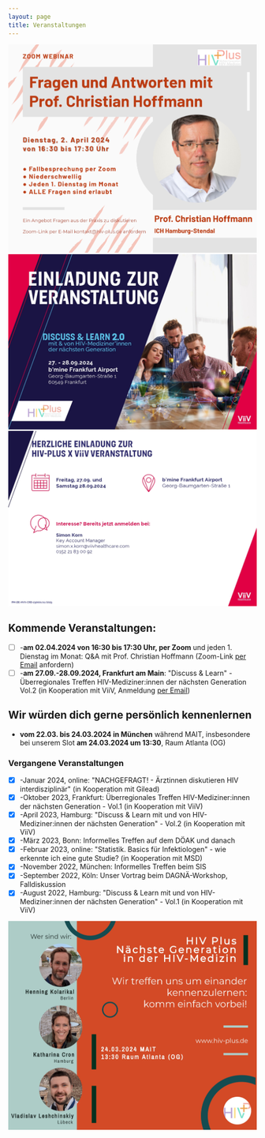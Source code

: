 ```yaml
---
layout: page
title: Veranstaltungen
---
```

![Flyer](/assets/img/HIVPlus_Flyer_Hoffmann_Version5.png)
![Flyer](/assets/img/HIVPlus_Flyer_Frankfurt_1.jpg)
![Flyer](/assets/img/HIVPlus_Flyer_Frankfurt_2.jpg)

## Kommende Veranstaltungen:
- [ ]  -**am 02.04.2024 von 16:30 bis 17:30 Uhr, per Zoom** und jeden 1. Dienstag im Monat: Q&A mit Prof. Christian Hoffmann (Zoom-Link [per Email](mailto:kontakt@hiv-plus.de) anfordern)
- [ ]  -**am 27.09.-28.09.2024, Frankfurt am Main**: "Discuss & Learn" - Überregionales Treffen HIV-Mediziner:innen der nächsten Generation Vol.2 (in Kooperation mit ViiV, Anmeldung [per Email](mailto:simon.x.korn@viivhealthcare.com))

## Wir würden dich gerne persönlich kennenlernen
 - **vom 22.03. bis 24.03.2024 in München** während MAIT, insbesondere bei unserem Slot **am 24.03.2024 um 13:30**, Raum Atlanta (OG)

### Vergangene Veranstaltungen
- [x]  -Januar 2024, online: "NACHGEFRAGT! - Ärztinnen diskutieren HIV interdisziplinär" (in Kooperation mit Gilead)
- [x]  -Oktober 2023, Frankfurt: Überregionales Treffen HIV-Mediziner:innen der nächsten Generation - Vol.1 (in Kooperation mit ViiV)
- [x]  -April 2023, Hamburg: "Discuss & Learn mit und von HIV-Mediziner:innen der nächsten Generation" - Vol.2 (in Kooperation mit ViiV)
- [x]  -März 2023, Bonn: Informelles Treffen auf dem DÖAK und danach
- [x]  -Februar 2023, online: "Statistik. Basics für Infektiologen" - wie erkennte ich eine gute Studie? (in Kooperation mit MSD)
- [x]  -November 2022, München: Informelles Treffen beim SIS
- [x]  -September 2022, Köln: Unser Vortrag beim DAGNÄ-Workshop, Falldiskussion
- [x]  -August 2022, Hamburg: "Discuss & Learn mit und von HIV-Mediziner:innen der nächsten Generation" - Vol.1 (in Kooperation mit ViiV)

![Flyer](/assets/img/HIVPlus_Flyer.jpg)
